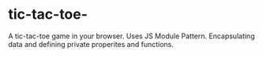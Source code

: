 # tic-tac-toe-
A tic-tac-toe game in your browser. Uses JS Module Pattern. Encapsulating data and defining private properites and functions. 
